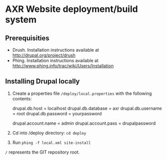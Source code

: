 AXR Website deployment/build system
===================================

Prerequisities
--------------

- Drush. Installation instructions available at http://drupal.org/project/drush
- Phing. Installation instructions available at
  http://www.phing.info/trac/wiki/Users/Installation

Installing Drupal locally
-------------------------

1. Create a properties file `/deploy/local.properties` with the following
contents:

	drupal.db.host = localhost
	drupal.db.database = axr
	drupal.db.username = root
	drupal.db.password = yourpassword

	drupal.account.name = admin
	drupal.account.pass = drupalpassword

2. Cd into /deploy directory: `cd deploy`
3. Run `phing -f local.xml site-install`

`/` represents the GIT repository root.


